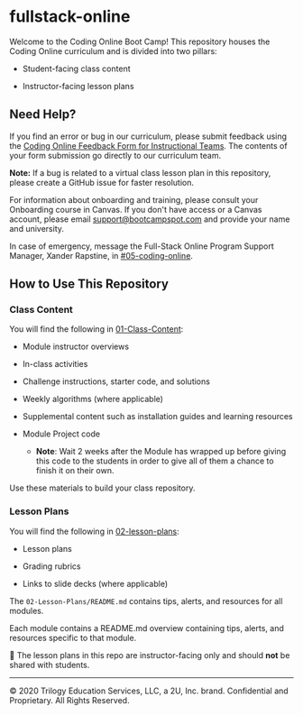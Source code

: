 # fullstack-online

Welcome to the Coding Online Boot Camp! This repository houses the Coding Online curriculum and is divided into two pillars:

* Student-facing class content

* Instructor-facing lesson plans

## Need Help?

If you find an error or bug in our curriculum, please submit feedback using the [Coding Online Feedback Form for Instructional Teams](https://forms.gle/gbVpzgf6TK4Z2Bf78). The contents of your form submission go directly to our curriculum team.

**Note:** If a bug is related to a virtual class lesson plan in this repository, please create a GitHub issue for faster resolution.

For information about onboarding and training, please consult your Onboarding course in Canvas. If you don't have access or a Canvas account, please email support@bootcampspot.com and provide your name and university.

In case of emergency, message the Full-Stack Online Program Support Manager, Xander Rapstine, in [#05-coding-online](https://trilogyed-instruction.slack.com/archives/CTDADCHD2).

## How to Use This Repository

### Class Content

You will find the following in [01-Class-Content](./01-Class-Content):

* Module instructor overviews

* In-class activities

* Challenge instructions, starter code, and solutions

* Weekly algorithms (where applicable)

* Supplemental content such as installation guides and learning resources

* Module Project code 
  
  * **Note**: Wait 2 weeks after the Module has wrapped up before giving this code to the students in order to give all of them a chance to finish it on their own.

Use these materials to build your class repository.

### Lesson Plans

You will find the following in [02-lesson-plans](./02-lesson-plans):

* Lesson plans

* Grading rubrics

* Links to slide decks (where applicable)

The `02-Lesson-Plans/README.md` contains tips, alerts, and resources for all modules. 

Each module contains a README.md overview containing tips, alerts, and resources specific to that module. 

📝 The lesson plans in this repo are instructor-facing only and should **not** be shared with students. 

---
© 2020 Trilogy Education Services, LLC, a 2U, Inc. brand. Confidential and Proprietary. All Rights Reserved.